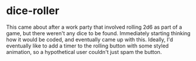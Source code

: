 # dice-roller

This came about after a work party that involved rolling 2d6 as part of a game, but there weren't any dice to be found. Immediately starting thinking how it would be coded, and eventually came up with this. Ideally, I'd eventually like to add a timer to the rolling button with some styled animation, so a hypothetical user couldn't just spam the button.